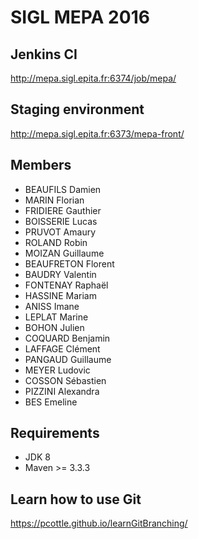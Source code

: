 ﻿SIGL MEPA 2016
====

Jenkins CI
---------------
http://mepa.sigl.epita.fr:6374/job/mepa/

Staging environment
---------------
http://mepa.sigl.epita.fr:6373/mepa-front/

Members
---------------
* BEAUFILS Damien
* MARIN Florian
* FRIDIERE Gauthier
* BOISSERIE Lucas
* PRUVOT Amaury
* ROLAND Robin
* MOIZAN Guillaume
* BEAUFRETON Florent
* BAUDRY Valentin
* FONTENAY Raphaël
* HASSINE Mariam
* ANISS Imane
* LEPLAT Marine
* BOHON Julien
* COQUARD Benjamin
* LAFFAGE Clément
* PANGAUD Guillaume
* MEYER Ludovic
* COSSON Sébastien
* PIZZINI Alexandra
* BES Emeline

Requirements
---------------
* JDK 8
* Maven >= 3.3.3

Learn how to use Git
---------------
https://pcottle.github.io/learnGitBranching/
